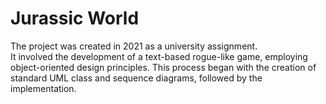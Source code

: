# Jurassic World

The project was created in 2021 as a university assignment.  
It involved the development of a text-based rogue-like game, employing object-oriented design principles. This process began with the creation of standard UML class and sequence diagrams, followed by the implementation.
